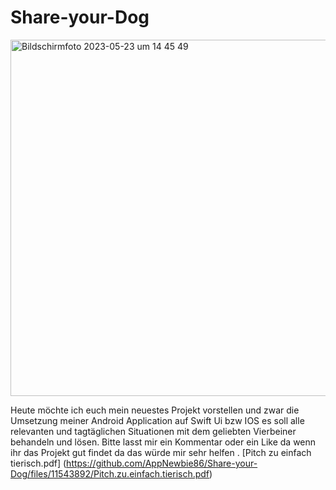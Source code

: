 # Share-your-Dog

<img width="570" alt="Bildschirmfoto 2023-05-23 um 14 45 49" src="https://github.com/AppNewbie86/Share-your-Dog/assets/101304191/110c6936-5c70-42e8-a374-b67e6a7ddba1">


Heute möchte ich euch mein neuestes Projekt vorstellen und zwar die Umsetzung meiner Android Application auf Swift Ui bzw IOS es soll alle relevanten und tagtäglichen Situationen mit dem geliebten Vierbeiner behandeln und lösen. Bitte lasst mir ein Kommentar oder ein Like da wenn ihr das Projekt gut findet da das würde mir sehr helfen .
[Pitch zu einfach tierisch.pdf]
(https://github.com/AppNewbie86/Share-your-Dog/files/11543892/Pitch.zu.einfach.tierisch.pdf)
